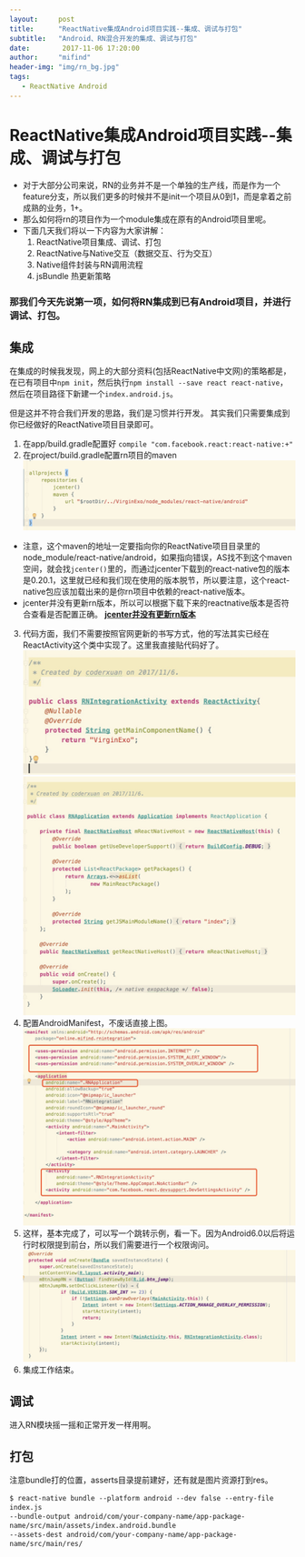```yaml
---
layout:     post
title:      "ReactNative集成Android项目实践--集成、调试与打包"
subtitle:   "Android、RN混合开发的集成、调试与打包"
date:        2017-11-06 17:20:00
author:     "mifind"
header-img: "img/rn_bg.jpg"
tags:
   - ReactNative Android
---
```

# ReactNative集成Android项目实践--集成、调试与打包
* 对于大部分公司来说，RN的业务并不是一个单独的生产线，而是作为一个feature分支，所以我们更多的时候并不是init一个项目从0到1，而是拿着之前成熟的业务，1+。
* 那么如何将rn的项目作为一个module集成在原有的Android项目里呢。
* 下面几天我们将以一下内容为大家讲解：
     1.  ReactNative项目集成、调试、打包
     2.  ReactNative与Native交互（数据交互、行为交互）
     3.  Native组件封装与RN调用流程
     4.  jsBundle 热更新策略
     
### 那我们今天先说第一项，如何将RN集成到已有Android项目，并进行调试、打包。

## 集成
在集成的时候我发现，网上的大部分资料(包括ReactNative中文网)的策略都是，在已有项目中```npm init```，然后执行```npm install --save react react-native```，然后在项目路径下新建一个```index.android.js```。

但是这并不符合我们开发的思路，我们是习惯并行开发。
其实我们只需要集成到你已经做好的ReactNative项目目录即可。


1. 在app/build.gradle配置好 ```compile "com.facebook.react:react-native:+" ```
2. 在project/build.gradle配置rn项目的maven
![](/img/pro-build-gradle.jpg)
 * 注意，这个maven的地址一定要指向你的ReactNative项目目录里的node_module/react-native/android，如果指向错误，AS找不到这个maven空间，就会找```jcenter()```里的，而通过jcenter下载到的react-native包的版本是0.20.1，这里就已经和我们现在使用的版本脱节，所以要注意，这个react-native包应该加载出来的是你rn项目中依赖的react-native版本。
 * jcenter并没有更新rn版本，所以可以根据下载下来的reactnative版本是否符合查看是否配置正确。
   <strong>[jcenter并没有更新rn版本](http://jcenter.bintray.com/com/facebook/react/react-native/) </strong>
3. 代码方面，我们不需要按照官网更新的书写方式，他的写法其实已经在ReactActivity这个类中实现了。这里我直接贴代码好了。
![](/img/reactact.jpg)
![](/img/reactapplication.jpg)
4. 配置AndroidManifest，不废话直接上图。
![](/img/AndroidManifest.jpg)
5. 这样，基本完成了，可以写一个跳转示例，看一下。因为Android6.0以后将运行时权限提到前台，所以我们需要进行一个权限询问。
![](/img/permission-ov.jpg)
6. 集成工作结束。


## 调试
进入RN模块摇一摇和正常开发一样用啊。

## 打包
注意bundle打的位置，asserts目录提前建好，还有就是图片资源打到res。
```
$ react-native bundle --platform android --dev false --entry-file index.js 
--bundle-output android/com/your-company-name/app-package-name/src/main/assets/index.android.bundle 
--assets-dest android/com/your-company-name/app-package-name/src/main/res/
```






